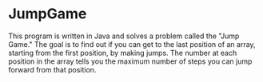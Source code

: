 # JumpGame
This program is written in Java and solves a problem called the "Jump Game." The goal is to find out if you can get to the last position of an array, starting from the first position, by making jumps. The number at each position in the array tells you the maximum number of steps you can jump forward from that position.
